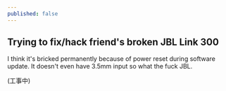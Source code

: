 ```yaml
---
published: false
---
```

## Trying to fix/hack friend's broken JBL Link 300

I think it's bricked permanently because of power reset during software update. It doesn't even have 3.5mm input so what the fuck JBL.

(工事中)

